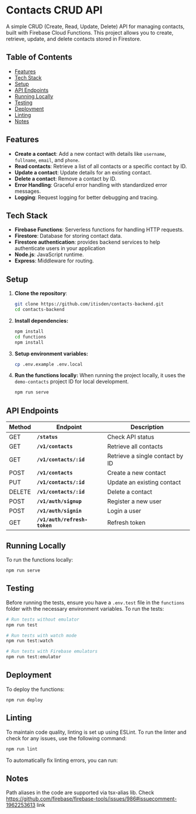 # Contacts CRUD API

A simple CRUD (Create, Read, Update, Delete) API for managing contacts, built with Firebase Cloud Functions. This project allows you to create, retrieve, update, and delete contacts stored in Firestore.

## Table of Contents

- [Features](#features)
- [Tech Stack](#tech-stack)
- [Setup](#setup)
- [API Endpoints](#api-endpoints)
- [Running Locally](#running-locally)
- [Testing](#testing)
- [Deployment](#deployment)
- [Linting](#linting)
- [Notes](#notes)

## Features

- **Create a contact**: Add a new contact with details like `username`, `fullname`, `email`, and `phone`.
- **Read contacts**: Retrieve a list of all contacts or a specific contact by ID.
- **Update a contact**: Update details for an existing contact.
- **Delete a contact**: Remove a contact by ID.
- **Error Handling**: Graceful error handling with standardized error messages.
- **Logging**: Request logging for better debugging and tracing.

## Tech Stack

- **Firebase Functions**: Serverless functions for handling HTTP requests.
- **Firestore**: Database for storing contact data.
- **Firestore authentication**: provides backend services to help authenticate users in your application
- **Node.js**: JavaScript runtime.
- **Express**: Middleware for routing.

## Setup

1. **Clone the repository**:

   ```bash
   git clone https://github.com/itisden/contacts-backend.git
   cd contacts-backend
   ```

2. **Install dependencies:**

   ```bash
   npm install
   cd functions
   npm install
   ```

3. **Setup environment variables:**

   ```bash
   cp .env.example .env.local
   ```

4. **Run the functions locally:**
   When running the project locally, it uses the `demo-contacts` project ID for local development.

   ```bash
   npm run serve
   ```

## API Endpoints

| Method | Endpoint                     | Description                     |
| ------ | ---------------------------- | ------------------------------- |
| GET    | **`/status`**                | Check API status                |
| GET    | **`/v1/contacts`**           | Retrieve all contacts           |
| GET    | **`/v1/contacts/:id`**       | Retrieve a single contact by ID |
| POST   | **`/v1/contacts`**           | Create a new contact            |
| PUT    | **`/v1/contacts/:id`**       | Update an existing contact      |
| DELETE | **`/v1/contacts/:id`**       | Delete a contact                |
| POST   | **`/v1/auth/signup`**        | Register a new user             |
| POST   | **`/v1/auth/signin`**        | Login a user                    |
| GET    | **`/v1/auth/refresh-token`** | Refresh token                   |

## Running Locally

To run the functions locally:

    npm run serve

## Testing

Before running the tests, ensure you have a `.env.test` file in the `functions` folder with the necessary environment variables. To run the tests:

```bash
# Run tests without emulator
npm run test

# Run tests with watch mode
npm run test:watch

# Run tests with Firebase emulators
npm run test:emulator
```

## Deployment

To deploy the functions:

    npm run deploy

## Linting

To maintain code quality, linting is set up using ESLint. To run the linter and check for any issues, use the following command:

```bash
npm run lint
```

To automatically fix linting errors, you can run:

## Notes

Path aliases in the code are supported via tsx-alias lib. Check https://github.com/firebase/firebase-tools/issues/986#issuecomment-1962253613 link
